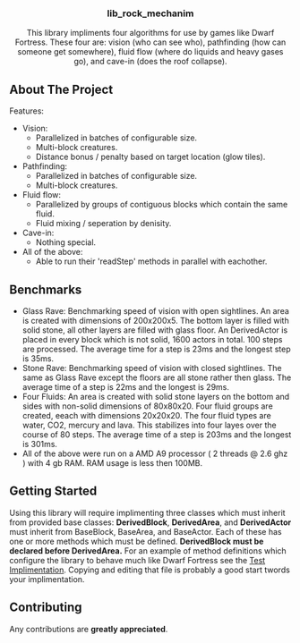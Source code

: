 <h3 align="center">lib_rock_mechanim</h3>

  <p align="center">
    This library impliments four algorithms for use by games like Dwarf Fortress. These four are: vision (who can see who), pathfinding (how can someone get somewhere), fluid flow (where do liquids and heavy gases go), and cave-in (does the roof collapse).
  </p>
</div>

## About The Project

Features:
* Vision:
    -    Parallelized in batches of configurable size.
    -    Multi-block creatures.
    -    Distance bonus / penalty based on target location (glow tiles).
* Pathfinding:
    -    Parallelized in batches of configurable size.
    -    Multi-block creatures.
* Fluid flow:
    -    Parallelized by groups of contiguous blocks which contain the same fluid.
    -    Fluid mixing / seperation by denisity.
* Cave-in:
    -    Nothing special.
* All of the above:
    -    Able to run their 'readStep' methods in parallel with eachother.

## Benchmarks

* Glass Rave:
	Benchmarking speed of vision with open sightlines.
	An area is created with dimensions of 200x200x5. The bottom layer is filled with solid stone, all other layers are filled with glass floor. An DerivedActor is placed in every block which is not solid, 1600 actors in total. 100 steps are processed.
	The average time for a step is 23ms and the longest step is 35ms.
* Stone Rave:
	Benchmarking speed of vision with closed sightlines.
	The same as Glass Rave except the floors are all stone rather then glass.
	The average time of a step is 22ms and the longest is 29ms.
* Four Fluids:
	An area is created with solid stone layers on the bottom and sides with non-solid dimensions of 80x80x20. Four fluid groups are created, eeach with dimensions 20x20x20. The four fluid types are water, CO2, mercury and lava. This stabilizes into four layes over the course of 80 steps.
	The average time of a step is 203ms and the longest is 301ms.
* All of the above were run on a AMD A9 processor ( 2 threads @ 2.6 ghz ) with 4 gb RAM. RAM usage is less then 100MB.

## Getting Started

Using this library will require implimenting three classes which must inherit from provided base classes: **DerivedBlock**, **DerivedArea**, and **DerivedActor** must inherit from BaseBlock,  BaseArea, and BaseActor. Each of these has one or more methods which must be defined. **DerivedBlock must be declared before DerivedArea.** For an example of method definitions which configure the library to behave much like Dwarf Fortress see the [Test Implimentation](https://github.com/mercuryt/lib_rock_mechanism/blob/master/test/testShared.h). Copying and editing that file is probably a good start twords your implimentation.

<!-- CONTRIBUTING -->
## Contributing

Any contributions are **greatly appreciated**.
